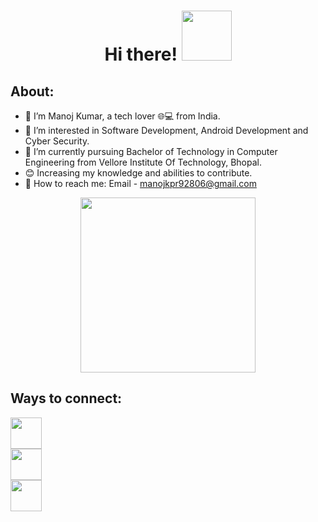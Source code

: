 <h1 align="center">
  Hi there!
  <img src="https://creazilla-store.fra1.digitaloceanspaces.com/cliparts/845901/namaste-clipart-xl.png" width="80px"/>
</h1>



<h2>About:</h2>

- 👋 I’m Manoj Kumar, a tech lover 🌐💻 from India.
- 👀 I’m interested in Software Development, Android Development and Cyber Security.
- 🌱 I’m currently pursuing Bachelor of Technology in Computer Engineering from Vellore Institute Of Technology, Bhopal.
- 😊 Increasing my knowledge and abilities to contribute.
- 📖 How to reach me: Email - manojkpr92806@gmail.com




<section>
<div id="header" align="center">
  <img src="https://vectorified.com/images/coder-icon-9.png" width="280"/>
</div>
<h2>Ways to connect:</h2>
</section>

<div>
  <a href="https://www.linkedin.com/in/thisismanoj"><img src="https://cdn.iconscout.com/icon/free/png-64/linkedin-189-721962.png" width=50 height=50></a>
</div>

<div>
  <a href="https://www.instagram.com/manojkumar04._"><img src="https://cdn.iconscout.com/icon/free/png-64/instagram-216-721958.png" width=50 height=50></a>
</div>

<div>
  <a href="https://www.twitter.com/manojk58">
<img src="https://cdn.iconscout.com/icon/free/png-64/twitter-241-721979.png" width=50 height=50></a>
</div>


<!---
manojkpr08/manojkpr08 is a ✨ special ✨ repository because its `README.md` (this file) appears on your GitHub profile.
You can click the Preview link to take a look at your changes.
--->
